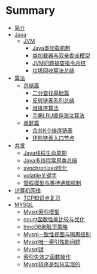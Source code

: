 
# Summary

* [简介](README.md)
* [Java]()
    * [JVM]()
      * [Java类加载机制](Java/JVM/Java类加载机制.md)
      * [类加载器与双亲委派模型](Java/JVM/类加载器.md)
      * [JVM问题排查指令总结](Java/JVM/JVM问题排查指令总结.md)
      * [垃圾回收算法总结](Java/JVM/垃圾回收算法总结.md)
* [算法](算法/README.md)
    * [总结篇]()
      * [二分查找基础篇](算法/总结篇/二分查找基础篇.md)
      * [反转链表系列总结](算法/总结篇/反转链表系列总结.md)
      * [堆排序算法](算法/总结篇/堆排序算法总结.md)
      * [手撕LRU缓存淘汰算法](算法/总结篇/手撕LRU缓存淘汰算法.md)
    * [单题篇]()
      * [合并K个排序链表](算法/单题篇/合并K个排序链表.md)
      * [环形链表入口节点](算法/单题篇/环形链表入口节点.md)
* [并发]()
    * [Java线程生命周期](Java/并发/Java线程生命周期.md)
    * [Java多线程常用类总结](Java/并发/Java多线程常用类总结.md)
    * [synchronized优化](Java/并发/synchronized优化.md)
    * [volatile关键字](Java/并发/volatile关键字.md)
    * [管程模型与等待通知机制](Java/并发/管程模型与等待通知机制.md)
* [计算机网络]()
    * [TCP知识点复习](计算机网络/TCP知识点.md)
* [MYSQL]()
    * [Mysql索引模型](MYSQL/Mysql索引.md)
    * [count函数性能比较与优化](MYSQL/count函数性能比较与优化.md)
    * [InnoDB刷脏页策略](MYSQL/InnoDB刷脏页策略.md)
    * [Mysql一致性视图与隔离级别](MYSQL/Mysql一致性视图.md)
    * [Mysql唯一索引性能问题](MYSQL/Mysql唯一索引性能问题.md)
    * [Mysql锁](MYSQL/Mysql锁.md)
    * [索引失效之函数操作](MYSQL/索引失效之函数操作.md)
    * [Mysql排序是如何实现的](MYSQL/Mysql排序是如何实现的.md)